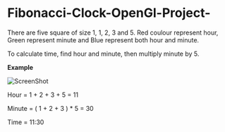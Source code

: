 # Fibonacci-Clock-OpenGl-Project-

There are five square of size 1, 1, 2, 3 and 5.
Red coulour represent hour, Green represent minute and Blue represent both hour and minute.

To calculate time, find hour and minute, then multiply minute by 5.

**Example**

![ScreenShot](https://s24.postimg.org/gr430tf0l/Untitled.png)


Hour = 1 + 2 + 3 + 5 = 11

Minute = ( 1 + 2 + 3 ) * 5 = 30

Time = 11:30
